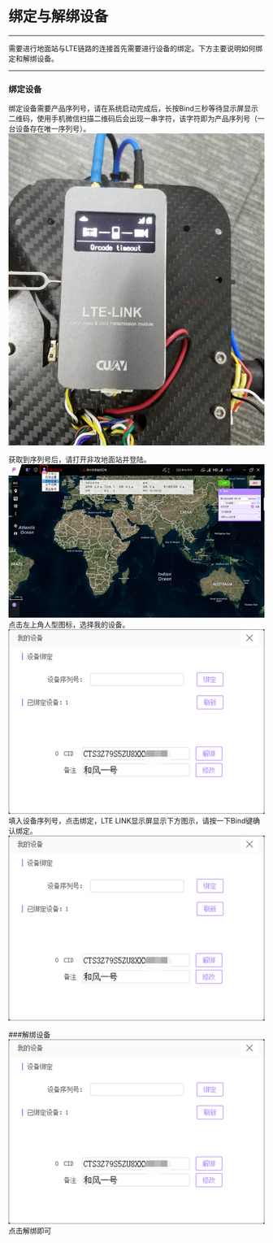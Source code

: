 # 绑定与解绑设备

---

需要进行地面站与LTE链路的连接首先需要进行设备的绑定。下方主要说明如何绑定和解绑设备。

---

### 绑定设备

绑定设备需要产品序列号，请在系统启动完成后，长按Bind三秒等待显示屏显示二维码，使用手机微信扫描二维码后会出现一串字符，该字符即为产品序列号（一台设备存在唯一序列号）。  
![binding](/assets/binding/lte_binding.jpg)

获取到序列号后，请打开非攻地面站并登陆。
![binding2](/assets/binding/lte_binding2.png)
点击左上角人型图标，选择我的设备。
![binding2](/assets/binding/lte_binding3.png)
填入设备序列号，点击绑定，LTE LINK显示屏显示下方图示，请按一下Bind键确认绑定。
![binding2](/assets/binding/lte_binding3.png)

###解绑设备
![binding2](/assets/binding/lte_binding3.png)
点击解绑即可









